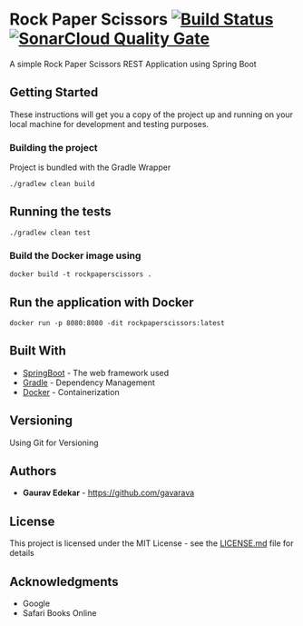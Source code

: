 # Rock Paper Scissors           [![Build Status](https://travis-ci.org/gavarava/rockpaperscissors.svg?branch=master)](https://travis-ci.org/gavarava/rockpaperscissors)  [![SonarCloud Quality Gate](https://sonarcloud.io/api/project_badges/measure?project=gavarava_rockpaperscissors&metric=alert_status)](https://sonarcloud.io/dashboard?id=gavarava_rockpaperscissors)

A simple Rock Paper Scissors REST Application using Spring Boot

## Getting Started

These instructions will get you a copy of the project up and running on your local machine for development and testing purposes.

### Building the project

Project is bundled with the Gradle Wrapper

```
./gradlew clean build
```


## Running the tests

```
./gradlew clean test
```

### Build the Docker image using

```
docker build -t rockpaperscissors .
```

## Run the application with Docker

```
docker run -p 8080:8080 -dit rockpaperscissors:latest
```

## Built With

* [SpringBoot](http://spring.io/projects/spring-boot) - The web framework used
* [Gradle](https://gradle.org/) - Dependency Management
* [Docker](https://www.docker.com/) - Containerization

## Versioning

Using Git for Versioning

## Authors

* **Gaurav Edekar** - https://github.com/gavarava

## License

This project is licensed under the MIT License - see the [LICENSE.md](LICENSE.md) file for details

## Acknowledgments

* Google
* Safari Books Online
